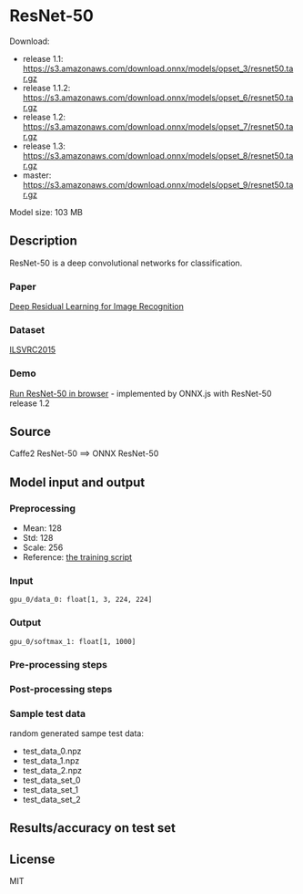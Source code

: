 # ResNet-50

Download:
- release 1.1: https://s3.amazonaws.com/download.onnx/models/opset_3/resnet50.tar.gz
- release 1.1.2: https://s3.amazonaws.com/download.onnx/models/opset_6/resnet50.tar.gz
- release 1.2: https://s3.amazonaws.com/download.onnx/models/opset_7/resnet50.tar.gz
- release 1.3: https://s3.amazonaws.com/download.onnx/models/opset_8/resnet50.tar.gz
- master: https://s3.amazonaws.com/download.onnx/models/opset_9/resnet50.tar.gz

Model size: 103 MB

## Description
ResNet-50 is a deep convolutional networks for classification.

### Paper
[Deep Residual Learning for Image Recognition](https://arxiv.org/abs/1512.03385)

### Dataset
[ILSVRC2015](http://www.image-net.org/challenges/LSVRC/2015/)

### Demo
[Run ResNet-50 in browser](https://microsoft.github.io/onnxjs-demo/#/resnet50) - implemented by ONNX.js with ResNet-50 release 1.2

## Source
Caffe2 ResNet-50 ==> ONNX ResNet-50

## Model input and output
### Preprocessing
* Mean: 128
* Std: 128
* Scale: 256
* Reference: [the training script](https://github.com/pytorch/pytorch/blob/master/caffe2/python/examples/resnet50_trainer.py#L61)
### Input
```
gpu_0/data_0: float[1, 3, 224, 224]
```
### Output
```
gpu_0/softmax_1: float[1, 1000]
```
### Pre-processing steps
### Post-processing steps
### Sample test data
random generated sampe test data:
- test_data_0.npz
- test_data_1.npz
- test_data_2.npz
- test_data_set_0
- test_data_set_1
- test_data_set_2

## Results/accuracy on test set

## License
MIT
